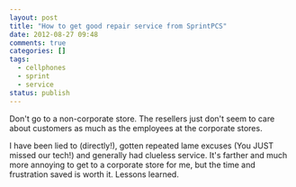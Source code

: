 ```yaml
---
layout: post
title: "How to get good repair service from SprintPCS"
date: 2012-08-27 09:48
comments: true
categories: []
tags:
  - cellphones
  - sprint
  - service
status: publish
---
```

Don't go to a non-corporate store.  The resellers just don't seem to care about customers as much as the employees at the corporate stores.

I have been lied to (directly!), gotten repeated lame excuses (You JUST missed our tech!) and generally had clueless service.  It's farther and much more annoying to get to a corporate store for me, but the time and frustration saved is worth it. Lessons learned.
